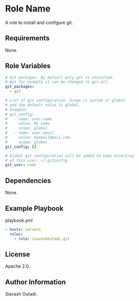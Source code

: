 Role Name
=========

A role to install and configure git.

Requirements
------------

None.

Role Variables
--------------

```yaml
# Git packages. By default only git is installed.
# But for example it can be changed to git-all.
git_packages:
  - git

# List of git configuration. Scope is system or global
# and the default value is global.
# Example:
# git_config:
#   - name: user.name
#     value: My name
#     scope: global
#   - name: user.email
#     value: myemail@mail.com
#     scope: global
git_config: []

# Global git configuration will be added to home directroy
# of this user: ~/.gitconfig
git_user: root

```

Dependencies
------------

None.

Example Playbook
----------------

playbook.yml
```yaml
- hosts: servers
  roles:
    - role: siavashoutadi.git
```

License
-------

Apache 2.0.

Author Information
------------------

Siavash Outadi.
